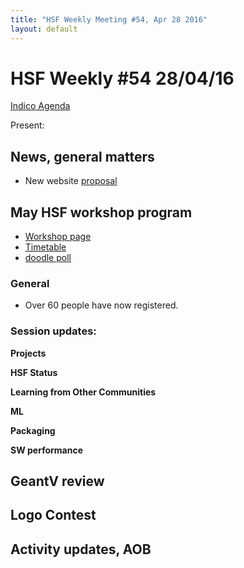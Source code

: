 ```yaml
---
title: "HSF Weekly Meeting #54, Apr 28 2016"
layout: default
---
```


# HSF Weekly #54 28/04/16

[Indico Agenda](https://indico.cern.ch/event/525412/)

Present: 

## News, general matters

 - New website [proposal](https://hegner.web.cern.ch/hegner/hsf/)

## May HSF workshop program

- [Workshop page](https://indico.cern.ch/event/496146/)
- [Timetable](https://indico.cern.ch/event/496146/other-view?view=standard)
- [doodle poll](http://doodle.com/poll/8hpxredhnci2i8xh)

### General

- Over 60 people have now registered.

### Session updates:


**Projects**


**HSF Status**


**Learning from Other Communities**


**ML**


**Packaging**


**SW performance**


## GeantV review


## Logo Contest


## Activity updates, AOB

